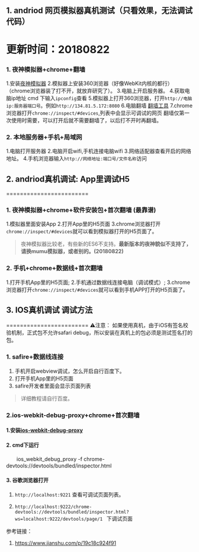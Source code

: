 
## 1. andriod 网页模拟器真机测试（只看效果，无法调试代码）
更新时间：20180822
========================

### 1. 夜神模拟器+chrome+翻墙
1.安装[夜神模拟器](https://www.yeshen.com/)
2.模拟器上安装360浏览器（好像WebKit内核的都行）（chrome浏览器装了打不开，就放弃研究了）。
3.电脑上开启服务器。
4.获取电脑ip地址
    cmd 下输入`ipconfig`查看
5.模拟器上打开360浏览器，打开`http://电脑ip:服务器端口号`。例如`http://134.81.5.172:8080`
6.电脑翻墙
    [翻墙工具](https://github.com/getlantern/forum/issues/4775)
7.chrome浏览器打开`chrome://inspect/#devices`,列表中会显示可调试的网页
    翻墙仅第一次使用时需要，可以打开后就不需要翻墙了，以后打不开时再翻墙。

### 2. 本地服务器+手机+局域网
1.电脑打开服务器
2.电脑开启wifi,手机连接电脑wifi
3.网络适配器查看开启的网络地址。
4.手机浏览器输入`http://网络地址:端口号/文件名称`访问


## 2. andriod真机调试: App里调试H5
========================

### 1. 夜神模拟器+chrome+软件安装包+首次翻墙 (最靠谱)
1.模拟器里面安装App
2.打开App里的H5页面
3.chrome浏览器打开`chrome://inspect/#devices`就可以看到模拟器打开的H5页面了。
>夜神模拟器比较老，有些新的ES6不支持。**最新版本的夜神貌似不支持了，请换mumu模拟器，或者别的。(20180822)**

### 2. 手机+chrome+数据线+首次翻墙
1.打开手机App里的H5页面;
2.手机通过数据线连接电脑（调试模式）;
3.chrome浏览器打开`chrome://inspect/#devices`就可以看到手机APP打开的H5页面了。


## 3. IOS真机调试 调试方法
========================
⚠️注意：
如果使用真机，由于iOS有签名校验机制，正式包不允许safari debug，所以安装在真机上的包必须是测试签名打的包。

### 1. safire+数据线连接
1. 手机开启webview调试，怎么开启自行百度下。
2. 打开手机App里的H5页面
3. safire开发者里面会显示页面列表
>详细教程请自行百度。


### 2.ios-webkit-debug-proxy+chrome+首次翻墙
#### 1.安装[ios-webkit-debug-proxy](https://github.com/google/ios-webkit-debug-proxy)
#### 2. cmd下运行

　　ios_webkit_debug_proxy -f chrome-devtools://devtools/bundled/inspector.html

#### 3. 谷歌浏览器打开
1. `http://localhost:9221` 查看可调试页面列表。

2.  `http://localhost:9222/chrome-devtools://devtools/bundled/inspector.html?ws=localhost:9222/devtools/page/1 ` 下调试页面

参考链接：

1. https://www.jianshu.com/p/19c18c924f91
